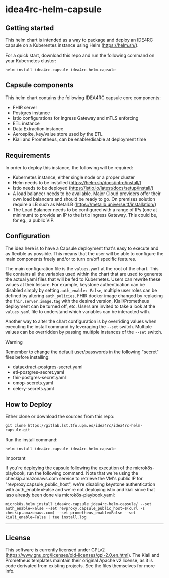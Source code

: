 # idea4rc-helm-capsule

## Getting started
This helm chart is intended as a way to package and deploy an IDE4RC capsule on a Kuberentes instance using Helm (https://helm.sh/). 

For a quick start, download this repo and run the following command on your Kubernetes cluster:

```
helm install idea4rc-capsule idea4rc-helm-capsule
```

## Capsule components
This helm chart contains the following IDEA4RC capsule core components:
- FHIR server
- Postgres instance
- Istio configurations for Ingress Gateway and mTLS enforcing
- ETL instance
- Data Extraction instance 
- Aerospike, key/value store used by the ETL
- Kiali and Prometheus, can be enable/disable at deployment time

## Requirements
In order to deploy this instance, the following will be required:

- Kubernetes instance, either single node or a proper cluster
- Helm needs to be installed (https://helm.sh/docs/intro/install/)
- Istio needs to be deployed (https://istio.io/latest/docs/setup/install/)
- A load balancer needs to be available. Major Cloud providers offer their own load balancers and should be ready to go. On premises solution require a LB such as MetalLB (https://metallb.universe.tf/installation/)
- The Load Balancer needs to be configured with a range of IPs (one at minimum) to provide an IP to the Istio Ingress Gateway. This could be, for eg., a public VIP.

## Configuration
The idea here is to have a Capsule deployment that's easy to execute and as flexible as possible. This means that the user will be able to configure the main components freely and/or to turn on/off specific features. 

The main configuration file is the ```values.yaml``` at the root of the chart. This file contains all the variables used within the chart that are used to generate the actual yaml files that will be fed to Kubernetes. Users can rewrite these values at their leisure. For example, keystone authentication can be disabled simply by setting ```auth_enable: False```, multiple user roles can be defined by altering ```auth_policies```, FHIR docker image changed by replacing the ```fhir.server.image.tag``` with the desired version, Kiali/Prometheus deployment can be turned off, etc. Users are invited to take a look at the ```values.yaml``` file to understand which variables can be interacted with.

Another way to alter the chart configuration is by overriding values when executing the install command by leveraging the ```--set``` switch. Multiple values can be overridden by passing multiple instances of the ```--set``` switch.

> [!WARNING]
> Remember to change the default user/passwords in the following "secret" files before installing:
>   - dataextract-postgres-secret.yaml 
>   - etl-postgres-secret.yaml 
>   - fhir-postgres-secret.yaml 
>   - omop-secrets.yaml
>   - celery-secrets.yaml

## How to Deploy

Either clone or download the sources from this repo:
```
git clone https://gitlab.lst.tfo.upm.es/idea4rc/idea4rc-helm-capsule.git
```

Run the install command:
```
helm install idea4rc-capsule idea4rc-helm-capsule
```

> [!IMPORTANT]
> If you're deploying the capsule following the execution of the microk8s-playbook, run the following command. Note that we're using the checkip.amazonaws.com service to retrieve the VM's public IP for "revproxy.capsule_public_host", we're disabling keystone authentication with auth_enable=False and we're not deploying istio and kiali since that laso already been done via microk8s-playbook.yaml:
> 
> ```
> microk8s.helm install idea4rc-capsule idea4rc-helm-capsule/ --set auth_enable=False --set revproxy.capsule_public_host=$(curl -s checkip.amazonaws.com) --set prometheus_enable=False --set kiali_enable=False | tee install.log
> ```

***

## License
This software is currently licensed under GPLv2 (https://www.gnu.org/licenses/old-licenses/gpl-2.0.en.html).
The Kiali and Prometheus templates maintain their original Apache v2 license, as it is code derivated from existing projects. See the files themselves for more info.
